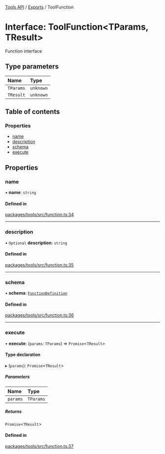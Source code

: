 <!-- 
 ⚠️  AUTO-GENERATED FILE - DO NOT EDIT MANUALLY
 This file is automatically generated by scripts/docs-generator.js
 To make changes, edit the source TypeScript files or update the generator script
-->

[Tools API](../../) / [Exports](../modules) / ToolFunction

# Interface: ToolFunction\<TParams, TResult\>

Function interface

## Type parameters

| Name | Type |
| :------ | :------ |
| `TParams` | `unknown` |
| `TResult` | `unknown` |

## Table of contents

### Properties

- [name](ToolFunction#name)
- [description](ToolFunction#description)
- [schema](ToolFunction#schema)
- [execute](ToolFunction#execute)

## Properties

### name

• **name**: `string`

#### Defined in

[packages/tools/src/function.ts:34](https://github.com/woojubb/robota/blob/2c1c4aef16a84934e441dd6579d5850ff27457e2/packages/tools/src/function.ts#L34)

___

### description

• `Optional` **description**: `string`

#### Defined in

[packages/tools/src/function.ts:35](https://github.com/woojubb/robota/blob/2c1c4aef16a84934e441dd6579d5850ff27457e2/packages/tools/src/function.ts#L35)

___

### schema

• **schema**: [`FunctionDefinition`](FunctionDefinition)

#### Defined in

[packages/tools/src/function.ts:36](https://github.com/woojubb/robota/blob/2c1c4aef16a84934e441dd6579d5850ff27457e2/packages/tools/src/function.ts#L36)

___

### execute

• **execute**: (`params`: `TParams`) => `Promise`\<`TResult`\>

#### Type declaration

▸ (`params`): `Promise`\<`TResult`\>

##### Parameters

| Name | Type |
| :------ | :------ |
| `params` | `TParams` |

##### Returns

`Promise`\<`TResult`\>

#### Defined in

[packages/tools/src/function.ts:37](https://github.com/woojubb/robota/blob/2c1c4aef16a84934e441dd6579d5850ff27457e2/packages/tools/src/function.ts#L37)
